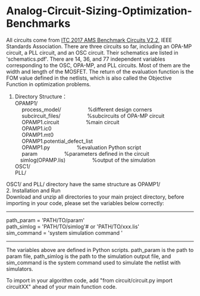 # Analog-Circuit-Sizing-Optimization-Benchmarks
All circuits come from [ITC 2017 AMS Benchmark Circuits V2.2]([url](https://sagroups.ieee.org/2427/analogue-benchmark-circuits/)), IEEE Standards Association.
There are three circuits so far, including an OPA-MP circuit, a PLL circuit, and an OSC circuit. Their schematics are listed in 'schematics.pdf'. There are 14, 36, and 77 independent variables corresponding to the OSC, OPA-MP, and PLL circuits. Most of them are the width and length of the MOSFET. The return of the evaluation function is the FOM value defined in the netlists, which is also called the Objective Function in optimization problems. 
1. Directory Structure：  
OPAMP1/                           
     &emsp; process_model/ &emsp; &emsp; &emsp; &emsp;%different design corners  
     &emsp; subcircuit_files/ &emsp; &emsp; &emsp; &emsp;%subcircuits of OPA-MP circuit   
     &emsp; OPAMP1.circuit &emsp; &emsp; &emsp; &emsp;%main circuit   
     &emsp; OPAMP1.ic0  
     &emsp; OPAMP1.mt0  
     &emsp; OPAMP1.potential_defect_list  
     &emsp; OPAMP1.py &emsp; &emsp; &emsp; &emsp;%evaluation Python script  
     &emsp; param &emsp; &emsp; &emsp; &emsp;%parameters defined in the circuit  
      &emsp;simlog(OPAMP.lis) &emsp; &emsp; &emsp; &emsp;%output of the simulation  
OSC1/  
PLL/

OSC1/ and PLL/ directory have the same structure as OPAMP1/  
2. Installation and Run  
Download and unzip all directories to your main project directory, before importing in your code, please set the variables below correctly:  
  ****
  path_param = 'PATH/TO/param'    
  path_simlog = 'PATH/TO/simlog'# or 'PATH/TO/xxx.lis'  
  sim_command = 'system simulation command '  
  ****  
The variables above are defined in Python scripts. path_param is the path to param file, path_simlog is the path to the simulation output file, and sim_command is the system command used to simulate the netlist with simulators.  

To import in your algorithm code, add "from circuit/circuit.py import circuitXX" ahead of your main function code. 
       
